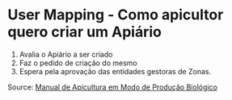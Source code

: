 # User Mapping - Como apicultor quero criar um Apiário

1. Avalia o Apiário a ser criado
2. Faz o pedido de criação do mesmo
2. Espera pela aprovação das entidades gestoras de Zonas.

Source: [Manual de Apicultura em Modo de Produção Biológico](https://bibliotecadigital.ipb.pt/bitstream/10198/5883/3/manual_apicultura_rev2.pdf)
